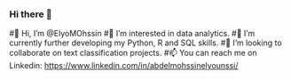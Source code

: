 ### Hi there 👋

#👋 Hi, I’m @ElyoMOhssin
#👀 I’m interested in data analytics.
#🌱 I’m currently further developing my Python, R and SQL skills.
#💞️ I’m looking to collaborate on text classification projects.
#📫 You can reach me on Linkedin: https://www.linkedin.com/in/abdelmohssinelyounssi/

